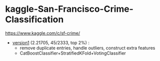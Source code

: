 # kaggle-San-Francisco-Crime-Classification

https://www.kaggle.com/c/sf-crime/

- [version1](https://nbviewer.jupyter.org/github/qinhanmin2014/kaggle-San-Francisco-Crime-Classification/blob/master/version1.ipynb)
(2.21705, 45/2333, top 2%) :
  - remove duplicate entries, handle outliers, construct extra features
  - CatBoostClassifier+StratifiedKFold+VotingClassifier
